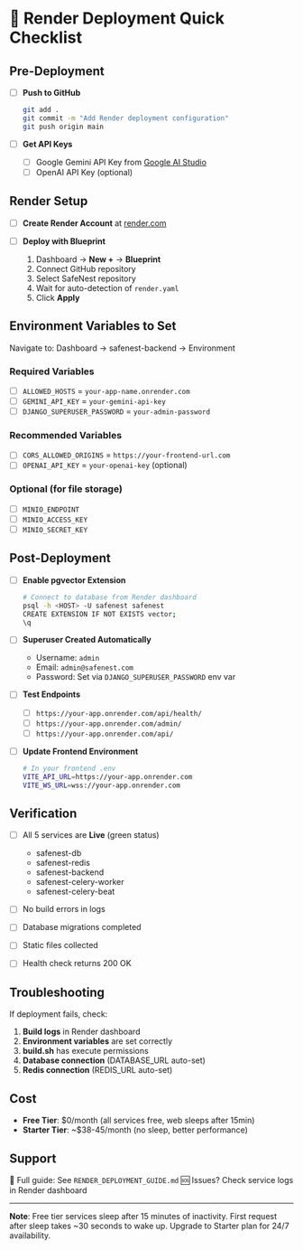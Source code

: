 # 🚀 Render Deployment Quick Checklist

## Pre-Deployment

- [ ] **Push to GitHub**
  ```bash
  git add .
  git commit -m "Add Render deployment configuration"
  git push origin main
  ```

- [ ] **Get API Keys**
  - [ ] Google Gemini API Key from [Google AI Studio](https://makersuite.google.com/app/apikey)
  - [ ] OpenAI API Key (optional)

## Render Setup

- [ ] **Create Render Account** at [render.com](https://render.com)

- [ ] **Deploy with Blueprint**
  1. Dashboard → **New +** → **Blueprint**
  2. Connect GitHub repository
  3. Select SafeNest repository
  4. Wait for auto-detection of `render.yaml`
  5. Click **Apply**

## Environment Variables to Set

Navigate to: Dashboard → safenest-backend → Environment

### Required Variables
- [ ] `ALLOWED_HOSTS` = `your-app-name.onrender.com`
- [ ] `GEMINI_API_KEY` = `your-gemini-api-key`
- [ ] `DJANGO_SUPERUSER_PASSWORD` = `your-admin-password`

### Recommended Variables
- [ ] `CORS_ALLOWED_ORIGINS` = `https://your-frontend-url.com`
- [ ] `OPENAI_API_KEY` = `your-openai-key` (optional)

### Optional (for file storage)
- [ ] `MINIO_ENDPOINT`
- [ ] `MINIO_ACCESS_KEY`
- [ ] `MINIO_SECRET_KEY`

## Post-Deployment

- [ ] **Enable pgvector Extension**
  ```bash
  # Connect to database from Render dashboard
  psql -h <HOST> -U safenest safenest
  CREATE EXTENSION IF NOT EXISTS vector;
  \q
  ```

- [ ] **Superuser Created Automatically**
  - Username: `admin`
  - Email: `admin@safenest.com`
  - Password: Set via `DJANGO_SUPERUSER_PASSWORD` env var

- [ ] **Test Endpoints**
  - [ ] `https://your-app.onrender.com/api/health/`
  - [ ] `https://your-app.onrender.com/admin/`
  - [ ] `https://your-app.onrender.com/api/`

- [ ] **Update Frontend Environment**
  ```bash
  # In your frontend .env
  VITE_API_URL=https://your-app.onrender.com
  VITE_WS_URL=wss://your-app.onrender.com
  ```

## Verification

- [ ] All 5 services are **Live** (green status)
  - safenest-db
  - safenest-redis
  - safenest-backend
  - safenest-celery-worker
  - safenest-celery-beat

- [ ] No build errors in logs
- [ ] Database migrations completed
- [ ] Static files collected
- [ ] Health check returns 200 OK

## Troubleshooting

If deployment fails, check:
1. **Build logs** in Render dashboard
2. **Environment variables** are set correctly
3. **build.sh** has execute permissions
4. **Database connection** (DATABASE_URL auto-set)
5. **Redis connection** (REDIS_URL auto-set)

## Cost

- **Free Tier**: $0/month (all services free, web sleeps after 15min)
- **Starter Tier**: ~$38-45/month (no sleep, better performance)

## Support

📖 Full guide: See `RENDER_DEPLOYMENT_GUIDE.md`
🆘 Issues? Check service logs in Render dashboard

---

**Note**: Free tier services sleep after 15 minutes of inactivity. First request after sleep takes ~30 seconds to wake up. Upgrade to Starter plan for 24/7 availability.

